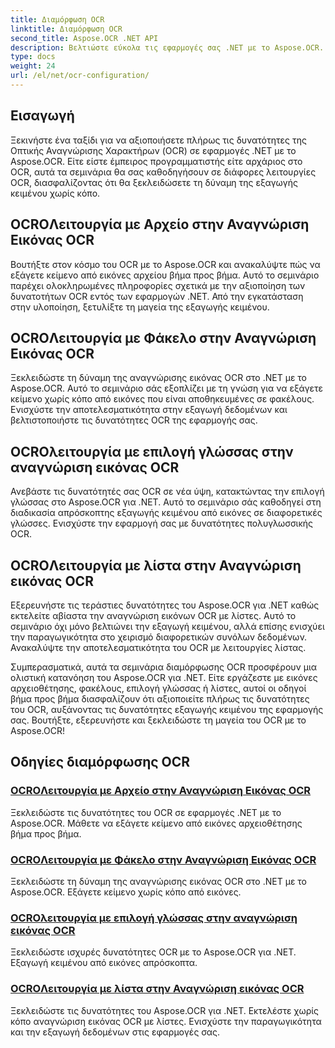 ```yaml
---
title: Διαμόρφωση OCR
linktitle: Διαμόρφωση OCR
second_title: Aspose.OCR .NET API
description: Βελτιώστε εύκολα τις εφαρμογές σας .NET με το Aspose.OCR. Εξερευνήστε μαθήματα διαμόρφωσης OCR, συμπεριλαμβανομένων των λειτουργιών αρχειοθέτησης, φακέλων, επιλογής γλώσσας και λίστας.
type: docs
weight: 24
url: /el/net/ocr-configuration/
---
```

## Εισαγωγή

Ξεκινήστε ένα ταξίδι για να αξιοποιήσετε πλήρως τις δυνατότητες της Οπτικής Αναγνώρισης Χαρακτήρων (OCR) σε εφαρμογές .NET με το Aspose.OCR. Είτε είστε έμπειρος προγραμματιστής είτε αρχάριος στο OCR, αυτά τα σεμινάρια θα σας καθοδηγήσουν σε διάφορες λειτουργίες OCR, διασφαλίζοντας ότι θα ξεκλειδώσετε τη δύναμη της εξαγωγής κειμένου χωρίς κόπο.

## OCROΛειτουργία με Αρχείο στην Αναγνώριση Εικόνας OCR
Βουτήξτε στον κόσμο του OCR με το Aspose.OCR και ανακαλύψτε πώς να εξάγετε κείμενο από εικόνες αρχείου βήμα προς βήμα. Αυτό το σεμινάριο παρέχει ολοκληρωμένες πληροφορίες σχετικά με την αξιοποίηση των δυνατοτήτων OCR εντός των εφαρμογών .NET. Από την εγκατάσταση στην υλοποίηση, ξετυλίξτε τη μαγεία της εξαγωγής κειμένου.

## OCROΛειτουργία με Φάκελο στην Αναγνώριση Εικόνας OCR
Ξεκλειδώστε τη δύναμη της αναγνώρισης εικόνας OCR στο .NET με το Aspose.OCR. Αυτό το σεμινάριο σάς εξοπλίζει με τη γνώση για να εξάγετε κείμενο χωρίς κόπο από εικόνες που είναι αποθηκευμένες σε φακέλους. Ενισχύστε την αποτελεσματικότητα στην εξαγωγή δεδομένων και βελτιστοποιήστε τις δυνατότητες OCR της εφαρμογής σας.

## OCROλειτουργία με επιλογή γλώσσας στην αναγνώριση εικόνας OCR
Ανεβάστε τις δυνατότητές σας OCR σε νέα ύψη, κατακτώντας την επιλογή γλώσσας στο Aspose.OCR για .NET. Αυτό το σεμινάριο σάς καθοδηγεί στη διαδικασία απρόσκοπτης εξαγωγής κειμένου από εικόνες σε διαφορετικές γλώσσες. Ενισχύστε την εφαρμογή σας με δυνατότητες πολυγλωσσικής OCR.

## OCROΛειτουργία με λίστα στην Αναγνώριση εικόνας OCR
Εξερευνήστε τις τεράστιες δυνατότητες του Aspose.OCR για .NET καθώς εκτελείτε αβίαστα την αναγνώριση εικόνων OCR με λίστες. Αυτό το σεμινάριο όχι μόνο βελτιώνει την εξαγωγή κειμένου, αλλά επίσης ενισχύει την παραγωγικότητα στο χειρισμό διαφορετικών συνόλων δεδομένων. Ανακαλύψτε την αποτελεσματικότητα του OCR με λειτουργίες λίστας.

Συμπερασματικά, αυτά τα σεμινάρια διαμόρφωσης OCR προσφέρουν μια ολιστική κατανόηση του Aspose.OCR για .NET. Είτε εργάζεστε με εικόνες αρχειοθέτησης, φακέλους, επιλογή γλώσσας ή λίστες, αυτοί οι οδηγοί βήμα προς βήμα διασφαλίζουν ότι αξιοποιείτε πλήρως τις δυνατότητες του OCR, αυξάνοντας τις δυνατότητες εξαγωγής κειμένου της εφαρμογής σας. Βουτήξτε, εξερευνήστε και ξεκλειδώστε τη μαγεία του OCR με το Aspose.OCR!
## Οδηγίες διαμόρφωσης OCR
### [OCROΛειτουργία με Αρχείο στην Αναγνώριση Εικόνας OCR](./ocr-operation-with-archive/)
Ξεκλειδώστε τις δυνατότητες του OCR σε εφαρμογές .NET με το Aspose.OCR. Μάθετε να εξάγετε κείμενο από εικόνες αρχειοθέτησης βήμα προς βήμα.
### [OCROΛειτουργία με Φάκελο στην Αναγνώριση Εικόνας OCR](./ocr-operation-with-folder/)
Ξεκλειδώστε τη δύναμη της αναγνώρισης εικόνας OCR στο .NET με το Aspose.OCR. Εξάγετε κείμενο χωρίς κόπο από εικόνες.
### [OCROλειτουργία με επιλογή γλώσσας στην αναγνώριση εικόνας OCR](./ocr-operation-with-language-selection/)
Ξεκλειδώστε ισχυρές δυνατότητες OCR με το Aspose.OCR για .NET. Εξαγωγή κειμένου από εικόνες απρόσκοπτα.
### [OCROΛειτουργία με λίστα στην Αναγνώριση εικόνας OCR](./ocr-operation-with-list/)
Ξεκλειδώστε τις δυνατότητες του Aspose.OCR για .NET. Εκτελέστε χωρίς κόπο αναγνώριση εικόνας OCR με λίστες. Ενισχύστε την παραγωγικότητα και την εξαγωγή δεδομένων στις εφαρμογές σας.